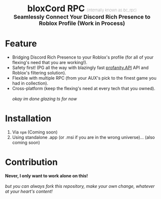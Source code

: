 
<h1 style="text-align:center;">bloxCord RPC <span style="font-weight: 100; font-size: small">(internally known as bc_rpc)</span><br><span style="text-align:center; font-size:large">Seamlessly Connect Your Discord Rich Presence to Roblox Profile (Work in Process)</span>


# Feature
- Bridging Discord Rich Presence to your Roblox's profile (for all of your flexing's need that you are working!).
- Safety first! (PG all the way with blazingly fast [profanity.API](https://profanity.dev) API and Roblox's filtering solution).
- Flexible with multiple RPC (from your AUX's pick to the finest game you had in collection).
- Cross-platform (keep the flexing's need at every tech that you owned).
<br><br>
*okay im done glazing ts for now*

# Installation
1. Via `npm`
(Coming soon)
2. Using standalone .app (or .msi if you are in the wrong universe)...
(also coming soon)

# Contribution
**Never, I only want to work alone on this!**
<br><br>
*but you can always fork this repository, make your own change, whatever at your heart's content!*